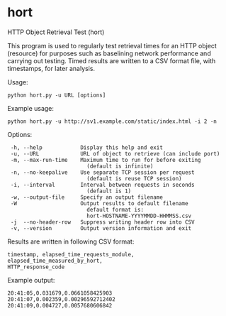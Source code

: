 # hort
HTTP Object Retrieval Test (hort)

This program is used to regularly test retrieval times for an
HTTP object (resource) for purposes such as baselining network
performance and carrying out testing. Timed results are written to a
CSV format file, with timestamps, for later analysis.

Usage:
```
python hort.py -u URL [options]
```

Example usage:
```
python hort.py -u http://sv1.example.com/static/index.html -i 2 -n
```

Options:

```
 -h, --help            Display this help and exit
 -u, --URL             URL of object to retrieve (can include port)
 -m, --max-run-time    Maximum time to run for before exiting
                         (default is infinite)
 -n, --no-keepalive    Use separate TCP session per request
                         (default is reuse TCP session)
 -i, --interval        Interval between requests in seconds
                         (default is 1)
 -w, --output-file     Specify an output filename
 -W                    Output results to default filename
                         default format is:
                         hort-HOSTNAME-YYYYMMDD-HHMMSS.csv
 -j  --no-header-row   Suppress writing header row into CSV
 -v, --version         Output version information and exit
```

 Results are written in following CSV format:
```
timestamp, elapsed_time_requests_module, elapsed_time_measured_by_hort,
HTTP_response_code
```
Example output:
```
20:41:05,0.031679,0.0661058425903
20:41:07,0.002359,0.00296592712402
20:41:09,0.004727,0.0057680606842
```
